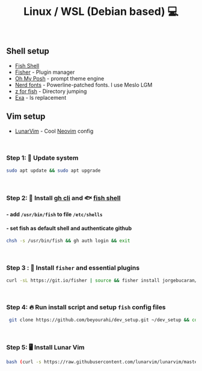<h1 align="center"> Linux / WSL (Debian based) 💻 </h1>

<br />

## Shell setup

-   [Fish Shell](https://github.com/fish-shell/fish-shell)
-   [Fisher](https://github.com/jorgebucaran/fisher) - Plugin manager
-   [Oh My Posh](https://ohmyposh.dev/) - prompt theme engine
-   [Nerd fonts](https://github.com/ryanoasis/nerd-fonts) - Powerline-patched fonts. I use Meslo LGM
-   [z for fish](https://github.com/jethrokuan/z) - Directory jumping
-   [Exa](https://github.com/ogham/exa) - ls replacement

## Vim setup

-   [LunarVim](https://github.com/LunarVim/LunarVim) - Cool [Neovim](https://github.com/neovim/neovim) config

<br />

### Step 1: 🚀 Update system

```bash
sudo apt update && sudo apt upgrade
```

<br />

### Step 2: 🔽 Install [gh cli](https://github.com/cli/cli/releases) and 🐟 [fish shell](https://software.opensuse.org/download.html?project=shells%3Afish%3Arelease%3A3&package=fish)

#### - add `/usr/bin/fish` to file `/etc/shells`

#### - set fish as default shell and authenticate github

```bash
chsh -s /usr/bin/fish && gh auth login && exit
```

<br />

### Step 3 : 🦈 Install `fisher` and essential plugins

```bash
curl -sL https://git.io/fisher | source && fisher install jorgebucaran/fisher && fisher install FabioAntunes/fish-nvm edc/bass jethrokuan/z && fisher update && fisher list
```

<br />

### Step 4: 🔥 Run install script and setup `fish` config files

```bash
 git clone https://github.com/beyourahi/dev_setup.git ~/dev_setup && cd ~/dev_setup && chmod +x install.sh && ./install.sh && sudo cp -r ~/dev_setup/.config/fish/config.fish ~/.config/fish/ && . ~/.config/fish/config.fish && exit
```

<br />

### Step 5: 🖥️ Install Lunar Vim

```bash
bash (curl -s https://raw.githubusercontent.com/lunarvim/lunarvim/master/utils/installer/install.sh | psub) && sudo cp -r ~/dev_setup/.config/lvim/config.lua ~/.config/lvim/
```
